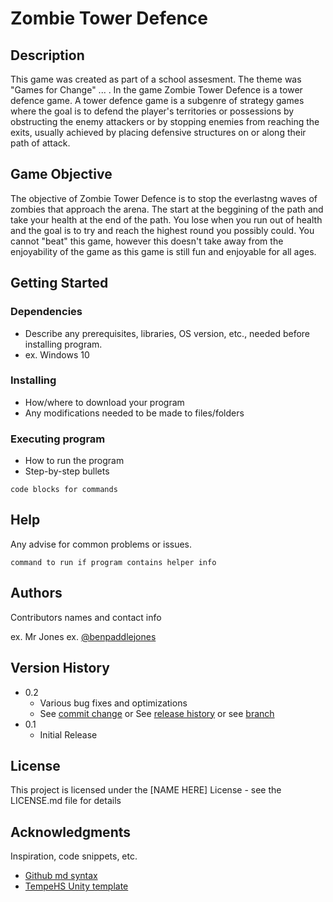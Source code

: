 # Zombie Tower Defence

## Description

This game was created as part of a school assesment. The theme was "Games for Change" ... . In the game Zombie Tower Defence is a tower defence game. A tower defence game is a subgenre of strategy games where the goal is to defend the player's territories or possessions by obstructing the enemy attackers or by stopping enemies from reaching the exits, usually achieved by placing defensive structures on or along their path of attack.

## Game Objective
The objective of Zombie Tower Defence is to stop the everlastng waves of zombies that approach the arena. The start at the beggining of the path and take your health at the end of the path. You lose when you run out of health and the goal is to try and reach the highest round you possibly could. You cannot "beat" this game, however this doesn't take away from the enjoyability of the game as this game is still fun and enjoyable for all ages.

## Getting Started

### Dependencies

* Describe any prerequisites, libraries, OS version, etc., needed before installing program.
* ex. Windows 10

### Installing

* How/where to download your program
* Any modifications needed to be made to files/folders

### Executing program

* How to run the program
* Step-by-step bullets
```
code blocks for commands
```

## Help

Any advise for common problems or issues.
```
command to run if program contains helper info
```

## Authors

Contributors names and contact info

ex. Mr Jones
ex. [@benpaddlejones](https://github.com/benpaddlejones)

## Version History

* 0.2
    * Various bug fixes and optimizations
    * See [commit change]() or See [release history]() or see [branch]()
* 0.1
    * Initial Release

## License

This project is licensed under the [NAME HERE] License - see the LICENSE.md file for details

## Acknowledgments

Inspiration, code snippets, etc.
* [Github md syntax](https://docs.github.com/en/get-started/writing-on-github/getting-started-with-writing-and-formatting-on-github/basic-writing-and-formatting-syntax)
* [TempeHS Unity template](https://github.com/TempeHS/TempeHS_Unity_DevContainer)
